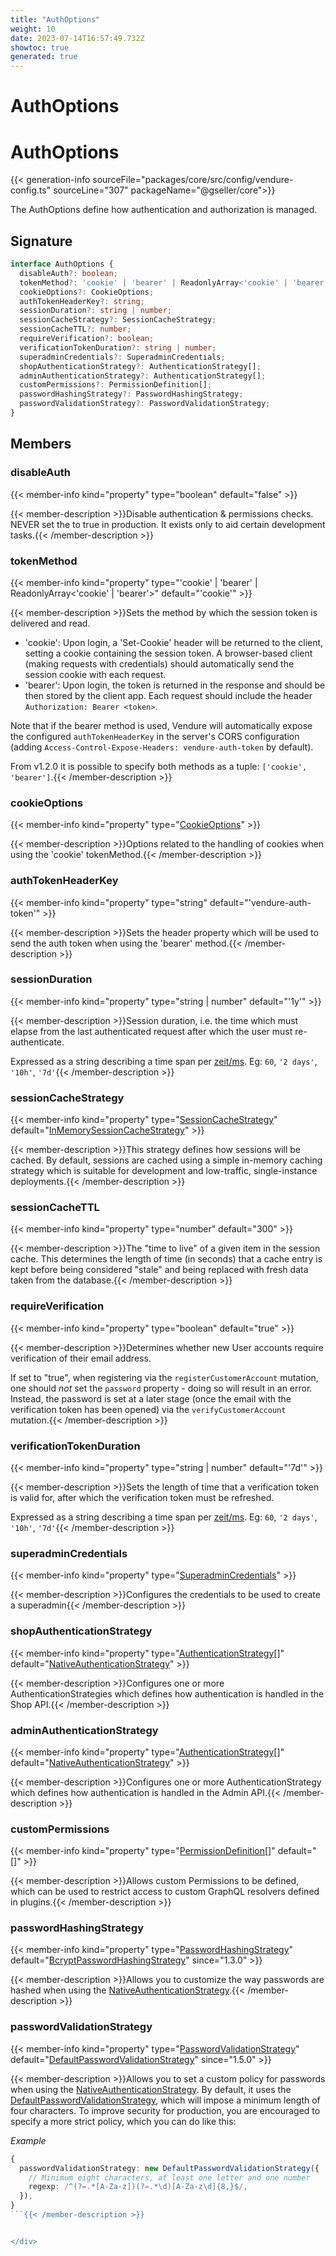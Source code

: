 ```yaml
---
title: "AuthOptions"
weight: 10
date: 2023-07-14T16:57:49.732Z
showtoc: true
generated: true
---
```

<!-- This file was generated from the Vendure source. Do not modify. Instead, re-run the "docs:build" script -->

# AuthOptions
<div class="symbol">


# AuthOptions

{{< generation-info sourceFile="packages/core/src/config/vendure-config.ts" sourceLine="307" packageName="@gseller/core">}}

The AuthOptions define how authentication and authorization is managed.

## Signature

```TypeScript
interface AuthOptions {
  disableAuth?: boolean;
  tokenMethod?: 'cookie' | 'bearer' | ReadonlyArray<'cookie' | 'bearer'>;
  cookieOptions?: CookieOptions;
  authTokenHeaderKey?: string;
  sessionDuration?: string | number;
  sessionCacheStrategy?: SessionCacheStrategy;
  sessionCacheTTL?: number;
  requireVerification?: boolean;
  verificationTokenDuration?: string | number;
  superadminCredentials?: SuperadminCredentials;
  shopAuthenticationStrategy?: AuthenticationStrategy[];
  adminAuthenticationStrategy?: AuthenticationStrategy[];
  customPermissions?: PermissionDefinition[];
  passwordHashingStrategy?: PasswordHashingStrategy;
  passwordValidationStrategy?: PasswordValidationStrategy;
}
```
## Members

### disableAuth

{{< member-info kind="property" type="boolean" default="false"  >}}

{{< member-description >}}Disable authentication & permissions checks.
NEVER set the to true in production. It exists
only to aid certain development tasks.{{< /member-description >}}

### tokenMethod

{{< member-info kind="property" type="'cookie' | 'bearer' | ReadonlyArray&#60;'cookie' | 'bearer'&#62;" default="'cookie'"  >}}

{{< member-description >}}Sets the method by which the session token is delivered and read.

* 'cookie': Upon login, a 'Set-Cookie' header will be returned to the client, setting a
  cookie containing the session token. A browser-based client (making requests with credentials)
  should automatically send the session cookie with each request.
* 'bearer': Upon login, the token is returned in the response and should be then stored by the
  client app. Each request should include the header `Authorization: Bearer <token>`.

Note that if the bearer method is used, Vendure will automatically expose the configured
`authTokenHeaderKey` in the server's CORS configuration (adding `Access-Control-Expose-Headers: vendure-auth-token`
by default).

From v1.2.0 it is possible to specify both methods as a tuple: `['cookie', 'bearer']`.{{< /member-description >}}

### cookieOptions

{{< member-info kind="property" type="<a href='/typescript-api/auth/cookie-options#cookieoptions'>CookieOptions</a>"  >}}

{{< member-description >}}Options related to the handling of cookies when using the 'cookie' tokenMethod.{{< /member-description >}}

### authTokenHeaderKey

{{< member-info kind="property" type="string" default="'vendure-auth-token'"  >}}

{{< member-description >}}Sets the header property which will be used to send the auth token when using the 'bearer' method.{{< /member-description >}}

### sessionDuration

{{< member-info kind="property" type="string | number" default="'1y'"  >}}

{{< member-description >}}Session duration, i.e. the time which must elapse from the last authenticated request
after which the user must re-authenticate.

Expressed as a string describing a time span per
[zeit/ms](https://github.com/zeit/ms.js).  Eg: `60`, `'2 days'`, `'10h'`, `'7d'`{{< /member-description >}}

### sessionCacheStrategy

{{< member-info kind="property" type="<a href='/typescript-api/auth/session-cache-strategy#sessioncachestrategy'>SessionCacheStrategy</a>" default="<a href='/typescript-api/auth/in-memory-session-cache-strategy#inmemorysessioncachestrategy'>InMemorySessionCacheStrategy</a>"  >}}

{{< member-description >}}This strategy defines how sessions will be cached. By default, sessions are cached using a simple
in-memory caching strategy which is suitable for development and low-traffic, single-instance
deployments.{{< /member-description >}}

### sessionCacheTTL

{{< member-info kind="property" type="number" default="300"  >}}

{{< member-description >}}The "time to live" of a given item in the session cache. This determines the length of time (in seconds)
that a cache entry is kept before being considered "stale" and being replaced with fresh data
taken from the database.{{< /member-description >}}

### requireVerification

{{< member-info kind="property" type="boolean" default="true"  >}}

{{< member-description >}}Determines whether new User accounts require verification of their email address.

If set to "true", when registering via the `registerCustomerAccount` mutation, one should *not* set the
`password` property - doing so will result in an error. Instead, the password is set at a later stage
(once the email with the verification token has been opened) via the `verifyCustomerAccount` mutation.{{< /member-description >}}

### verificationTokenDuration

{{< member-info kind="property" type="string | number" default="'7d'"  >}}

{{< member-description >}}Sets the length of time that a verification token is valid for, after which the verification token must be refreshed.

Expressed as a string describing a time span per
[zeit/ms](https://github.com/zeit/ms.js).  Eg: `60`, `'2 days'`, `'10h'`, `'7d'`{{< /member-description >}}

### superadminCredentials

{{< member-info kind="property" type="<a href='/typescript-api/auth/superadmin-credentials#superadmincredentials'>SuperadminCredentials</a>"  >}}

{{< member-description >}}Configures the credentials to be used to create a superadmin{{< /member-description >}}

### shopAuthenticationStrategy

{{< member-info kind="property" type="<a href='/typescript-api/auth/authentication-strategy#authenticationstrategy'>AuthenticationStrategy</a>[]" default="<a href='/typescript-api/auth/native-authentication-strategy#nativeauthenticationstrategy'>NativeAuthenticationStrategy</a>"  >}}

{{< member-description >}}Configures one or more AuthenticationStrategies which defines how authentication
is handled in the Shop API.{{< /member-description >}}

### adminAuthenticationStrategy

{{< member-info kind="property" type="<a href='/typescript-api/auth/authentication-strategy#authenticationstrategy'>AuthenticationStrategy</a>[]" default="<a href='/typescript-api/auth/native-authentication-strategy#nativeauthenticationstrategy'>NativeAuthenticationStrategy</a>"  >}}

{{< member-description >}}Configures one or more AuthenticationStrategy which defines how authentication
is handled in the Admin API.{{< /member-description >}}

### customPermissions

{{< member-info kind="property" type="<a href='/typescript-api/auth/permission-definition#permissiondefinition'>PermissionDefinition</a>[]" default="[]"  >}}

{{< member-description >}}Allows custom Permissions to be defined, which can be used to restrict access to custom
GraphQL resolvers defined in plugins.{{< /member-description >}}

### passwordHashingStrategy

{{< member-info kind="property" type="<a href='/typescript-api/auth/password-hashing-strategy#passwordhashingstrategy'>PasswordHashingStrategy</a>" default="<a href='/typescript-api/auth/bcrypt-password-hashing-strategy#bcryptpasswordhashingstrategy'>BcryptPasswordHashingStrategy</a>"  since="1.3.0" >}}

{{< member-description >}}Allows you to customize the way passwords are hashed when using the <a href='/typescript-api/auth/native-authentication-strategy#nativeauthenticationstrategy'>NativeAuthenticationStrategy</a>.{{< /member-description >}}

### passwordValidationStrategy

{{< member-info kind="property" type="<a href='/typescript-api/auth/password-validation-strategy#passwordvalidationstrategy'>PasswordValidationStrategy</a>" default="<a href='/typescript-api/auth/default-password-validation-strategy#defaultpasswordvalidationstrategy'>DefaultPasswordValidationStrategy</a>"  since="1.5.0" >}}

{{< member-description >}}Allows you to set a custom policy for passwords when using the <a href='/typescript-api/auth/native-authentication-strategy#nativeauthenticationstrategy'>NativeAuthenticationStrategy</a>.
By default, it uses the <a href='/typescript-api/auth/default-password-validation-strategy#defaultpasswordvalidationstrategy'>DefaultPasswordValidationStrategy</a>, which will impose a minimum length
of four characters. To improve security for production, you are encouraged to specify a more strict
policy, which you can do like this:

*Example*

```ts
{
  passwordValidationStrategy: new DefaultPasswordValidationStrategy({
    // Minimum eight characters, at least one letter and one number
    regexp: /^(?=.*[A-Za-z])(?=.*\d)[A-Za-z\d]{8,}$/,
  }),
}
```{{< /member-description >}}


</div>
